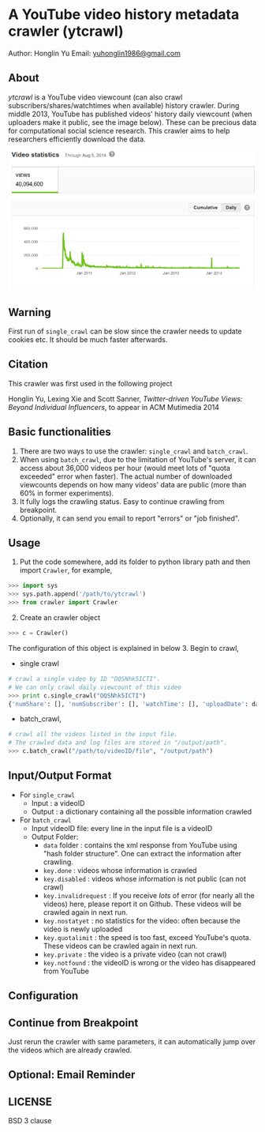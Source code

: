 A YouTube video history metadata crawler (ytcrawl)
========================================

Author: Honglin Yu
Email: yuhonglin1986@gmail.com



About
-----
*ytcrawl* is a YouTube video viewcount (can also crawl subscribers/shares/watchtimes when available) history crawler. During middle 2013, YouTube has published videos' history daily viewcount (when uploaders make it public, see the image below). These can be precious data for computational social science research. This crawler aims to help researchers efficiently download the data.

![dailyViewcount.png](img/dailyViewcount.png "videoID: OQSNhk5ICTI")


Warning
-------
First run of ```single_crawl``` can be slow since the crawler needs to update cookies etc. It should be much faster afterwards. 

Citation
--------
This crawler was first used in the following project

Honglin Yu, Lexing Xie and Scott Sanner, *Twitter-driven YouTube Views: Beyond Individual Influencers*, to appear in ACM Mutimedia 2014


Basic functionalities
---------------------
1. There are two ways to use the crawler: ```single_crawl``` and  ```batch_crawl```.
2. When using ```batch_crawl```, due to the limitation of YouTube's server, it can access about 36,000 videos per hour (would meet lots of "quota exceeded" error when faster). The actual number of downloaded viewcounts depends on how many videos' data are public (more than 60% in former experiments). 
3. It fully logs the crawling status. Easy to continue crawling from breakpoint.
4. Optionally, it can send you email to report "errors" or "job finished".


Usage
-----

1. Put the code somewhere, add its folder to python library path and then import ```Crawler```, for example,

  ```python
  >>> import sys
  >>> sys.path.append('/path/to/ytcrawl')
  >>> from crawler import Crawler
  ```
2. Create an crawler object

  ```python
  >>> c = Crawler()
  ```
  The configuration of this object is explained in below
3. Begin to crawl,
  - single crawl
  ```python
  # crawl a single video by ID "OQSNhk5ICTI".
  # We can only crawl daily viewcount of this video
  >>> print c.single_crawl("OQSNhk5ICTI")
  {'numShare': [], 'numSubscriber': [], 'watchTime': [], 'uploadDate': datetime.date(2010, 1, 9), 'dailyViewcount': [16,   11, 2, 1, 0, ...,  4800, 4891, 4844, 5427, 5505, 5068, 4663]}
  ```
  - batch_crawl,
  ```python
  # crawl all the videos listed in the input file.
  # The crawled data and log files are stored in "/output/path".
  >>> c.batch_crawl("/path/to/videoID/file", "/output/path") 
  ```

Input/Output Format
-------------------
* For ```single_crawl```
  - Input : a videoID
  - Output : a dictionary containing all the possible information crawled
* For ```batch_crawl```
  - Input videoID file: every line in the input file is a videoID
  - Output Folder:
     - ```data``` folder : contains the xml response from YouTube using "hash folder structure". One can extract the information after crawling.
     - ```key.done``` : videos whose information is crawled
     - ```key.disabled``` : videos whose information is not public (can not crawl)
     - ```key.invalidrequest``` : If you receive *lots* of error (for nearly all the videos) here, please report it on Github. These videos will be crawled again in next run.
     - ```key.nostatyet``` : no statistics for the video: often because the video is newly uploaded
     - ```key.quotalimit``` : the speed is too fast, exceed YouTube's quota. These videos can be crawled again in next run.
     - ```key.private``` : the video is a private video (can not crawl)
     - ```key.notfound``` : the videoID is wrong or the video has disappeared from YouTube


Configuration
-------------


Continue from Breakpoint
------------------------
Just rerun the crawler with same parameters, it can automatically jump over the videos which are already crawled.


Optional: Email Reminder
------------------------


LICENSE
--------
BSD 3 clause
